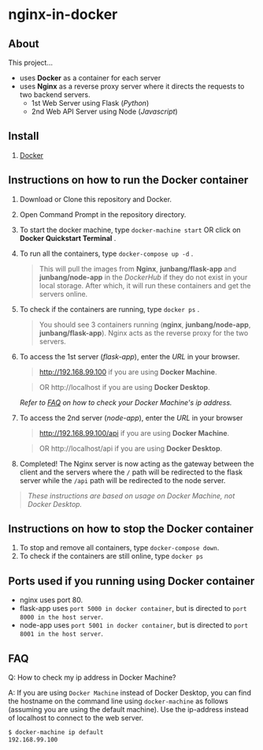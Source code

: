 # nginx-in-docker

## About
This project...
- uses **Docker** as a container for each server
- uses **Nginx** as a reverse proxy server where it directs the requests to two backend servers.
  - 1st Web Server using Flask (*Python*)
  - 2nd Web API Server using Node (*Javascript*)

## Install
1. [Docker](https://docs.docker.com/get-started/)

## Instructions on how to run the Docker container
1. Download or Clone this repository and Docker.
2. Open Command Prompt in the repository directory.
3. To start the docker machine, type `docker-machine start` OR click on **Docker Quickstart Terminal** .
4. To run all the containers, type `docker-compose up -d` .
   > This will pull the images from **Nginx**, **junbang/flask-app** and **junbang/node-app** in the *DockerHub* if they do not exist in your local storage. After which, it will run these containers and get the servers online.
5. To check if the containers are running, type `docker ps` .
    > You should see 3 containers running (**nginx**, **junbang/node-app**, **junbang/flask-app**). Nginx acts as the reverse proxy for the two servers.
6. To access the 1st server (*flask-app*), enter the *URL* in your browser.
    > http://192.168.99.100 if you are using **Docker Machine**.
    
    > OR http://localhost if you are using **Docker Desktop**.
    
    *Refer to [FAQ](#FAQ) on how to check your Docker Machine's ip address.*
7. To access the 2nd server (*node-app*), enter the *URL* in your browser
    > http://192.168.99.100/api if you are using **Docker Machine**.
    
    > OR http://localhost/api if you are using **Docker Desktop**.
8. Completed! The Nginx server is now acting as the gateway between the client and the servers where the `/` path will be redirected to the flask server while the `/api` path will be redirected to the node server. 


> *These instructions are based on usage on Docker Machine, not Docker Desktop.*

## Instructions on how to stop the Docker container
1. To stop and remove all containers, type `docker-compose down`.
2. To check if the containers are still online, type `docker ps`


## Ports used if you running using Docker container
- nginx uses port 80.
- flask-app uses `port 5000 in docker container`, but is directed to `port 8000 in the host server`.
- node-app uses `port 5001 in docker container`, but is directed to `port 8001 in the host server`.

## FAQ
Q: How to check my ip address in Docker Machine?

A: If you are using `Docker Machine` instead of Docker Desktop, you can find the hostname on the command line using `docker-machine` as follows (assuming you are using the default machine). Use the ip-address instead of localhost to connect to the web server.

  ```bash
  $ docker-machine ip default 
  192.168.99.100 
  ```